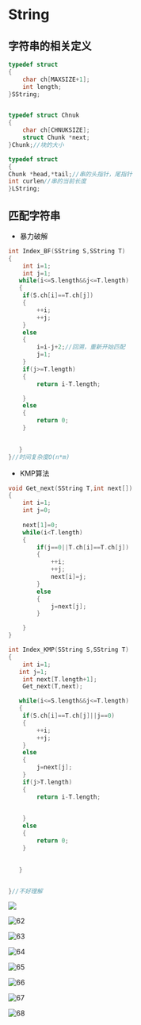 # String

## 字符串的相关定义

```c
typedef struct 
{
    char ch[MAXSIZE+1];
    int length;
}SString;


typedef struct Chnuk
{
    char ch[CHNUKSIZE];
    struct Chunk *next;
}Chunk;//块的大小

typedef struct 
{
Chunk *head,*tail;//串的头指针，尾指针
int curlen//串的当前长度
}LString;
```

## 匹配字符串

- 暴力破解

```c
int Index_BF(SString S,SString T)
{
    int i=1;
    int j=1;
   while(i<=S.length&&j<=T.length)
   {
    if(S.ch[i]==T.ch[j])
    {
        ++i;
        ++j;
    }
    else
    {
        i=i-j+2;//回溯，重新开始匹配
        j=1;
    }
    if(j>=T.length)
    {
        return i-T.length;

    }
    else
    {
        return 0;
    }
    

   }
}//时间复杂度O(n*m)
```

- KMP算法

```c
void Get_next(SString T,int next[])
{
    int i=1;
    int j=0;
    
    next[1]=0;
    while(i<T.length)
    {
        if(j==0||T.ch[i]==T.ch[j])
        {
            ++i;
            ++j;
            next[i]=j;
        }
        else
        {
            j=next[j];
        }

    }  
}

int Index_KMP(SString S,SString T)
{
    int i=1;
   int j=1;
    int next[T.length+1];
    Get_next(T,next);

   while(i<=S.length&&j<=T.length)
   {
    if(S.ch[i]==T.ch[j]||j==0)
    {
        ++i;
        ++j;
    }
    else
    {
        j=next[j];
    }
    if(j>T.length)
    {
        return i-T.length;
      

    }
    else
    {
        return 0;
    }
    

   }


}//不好理解

```

![](../Pictures/DataStructures/61.png)

![62](../Pictures/DataStructures/62.png)

![63](../Pictures/DataStructures/63.png)

![64](../Pictures/DataStructures/64.png)

![65](../Pictures/DataStructures/65.png)

![66](../Pictures/DataStructures/66.png)

![67](../Pictures/DataStructures/67.png)

![68](../Pictures/DataStructures/68.png)

